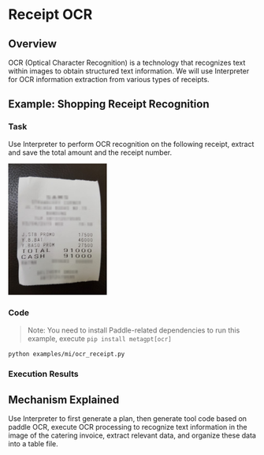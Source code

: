 # Receipt OCR

## Overview

OCR (Optical Character Recognition) is a technology that recognizes text within images to obtain structured text information. We will use Interpreter for OCR information extraction from various types of receipts.

## Example: Shopping Receipt Recognition

### Task

Use Interpreter to perform OCR recognition on the following receipt, extract and save the total amount and the receipt number.

<img src="../../../../../public/image/guide/use_cases/interpreter/receipt_shopping.png" width="200">

### Code

> Note: You need to install Paddle-related dependencies to run this example, execute
> `pip install metagpt[ocr]`

```bash
python examples/mi/ocr_receipt.py
```

### Execution Results

## Mechanism Explained

Use Interpreter to first generate a plan, then generate tool code based on paddle OCR, execute OCR processing to recognize text information in the image of the catering invoice, extract relevant data, and organize these data into a table file.
